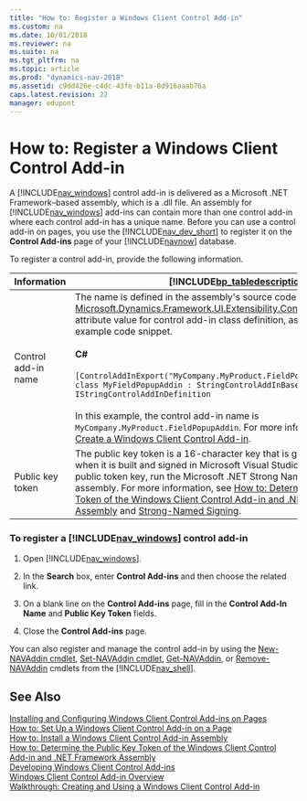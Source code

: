 ```yaml
---
title: "How to: Register a Windows Client Control Add-in"
ms.custom: na
ms.date: 10/01/2018
ms.reviewer: na
ms.suite: na
ms.tgt_pltfrm: na
ms.topic: article
ms.prod: "dynamics-nav-2018"
ms.assetid: c9dd426e-c4dc-43fe-b11a-8d916aaab76a
caps.latest.revision: 22
manager: edupont
---
```

# How to: Register a Windows Client Control Add-in
A [!INCLUDE[nav_windows](includes/nav_windows_md.md)] control add-in is delivered as a Microsoft .NET Framework–based assembly, which is a .dll file. An assembly for [!INCLUDE[nav_windows](includes/nav_windows_md.md)] add-ins can contain more than one control add-in where each control add-in has a unique name. Before you can use a control add-in on pages, you use the [!INCLUDE[nav_dev_short](includes/nav_dev_short_md.md)] to register it on the **Control Add-ins** page of your [!INCLUDE[navnow](includes/navnow_md.md)] database.  
  
 To register a control add-in, provide the following information.  
  
|Information|[!INCLUDE[bp_tabledescription](includes/bp_tabledescription_md.md)]|  
|-----------------|---------------------------------------|  
|Control add-in name|The name is defined in the assembly's source code by the [Microsoft.Dynamics.Framework.UI.Extensibility.ControlAddInExportAttribute](assetId:///T:Microsoft.Dynamics.Framework.UI.Extensibility.ControlAddInExportAttribute) attribute value for control add-in class definition, as shown in the following example code snippet.<br /><br /> **C\#**<br /><br /> `[ControlAddInExport("MyCompany.MyProduct.FieldPopupAddin")] public class MyFieldPopupAddin : StringControlAddInBase, IStringControlAddInDefinition`<br /><br /> In this example, the control add-in name is `MyCompany.MyProduct.FieldPopupAddin`. For more information, see [How to: Create a Windows Client Control Add-in](How-to--Create-a-Windows-Client-Control-Add-in.md).|  
|Public key token|The public key token is a 16-character key that is given to the assembly when it is built and signed in Microsoft Visual Studio. To determine the public token key, run the Microsoft .NET Strong Name Utility \(sn.exe\) on the assembly. For more information, see [How to: Determine the Public Key Token of the Windows Client Control Add-in and .NET Framework Assembly](How-to--Determine-the-Public-Key-Token-of-the-Windows-Client-Control-Add-in-and-.NET-Framework-Assembly.md) and [Strong-Named Signing](http://go.microsoft.com/fwlink/?LinkID=150201&clcid=0x409).|  
  
### To register a [!INCLUDE[nav_windows](includes/nav_windows_md.md)] control add-in  
  
1.  Open [!INCLUDE[nav_windows](includes/nav_windows_md.md)].  
  
2.  In the **Search** box, enter **Control Add-ins** and then choose the related link.  
  
3.  On a blank line on the **Control Add-ins** page, fill in the **Control Add-In Name** and **Public Key Token** fields.  
  
4.  Close the **Control Add-ins** page.  
  
 You can also register and manage the control add-in by using the [New-NAVAddin cmdlet](http://go.microsoft.com/fwlink/?LinkID=521781), [Set-NAVAddin cmdlet](http://go.microsoft.com/fwlink/?LinkID=521784), [Get-NAVAddin](http://go.microsoft.com/fwlink/?LinkID=521782), or [Remove-NAVAddin](http://go.microsoft.com/fwlink/?LinkID=521783) cmdlets from the [!INCLUDE[nav_shell](includes/nav_shell_md.md)].  
  
## See Also  
 [Installing and Configuring Windows Client Control Add-ins on Pages](Installing-and-Configuring-Windows-Client-Control-Add-ins-on-Pages.md)   
 [How to: Set Up a Windows Client Control Add-in on a Page](How-to--Set-Up-a-Windows-Client-Control-Add-in-on-a-Page.md)   
 [How to: Install a Windows Client Control Add-in Assembly](How-to--Install-a-Windows-Client-Control-Add-in-Assembly.md)   
 [How to: Determine the Public Key Token of the Windows Client Control Add-in and .NET Framework Assembly](How-to--Determine-the-Public-Key-Token-of-the-Windows-Client-Control-Add-in-and-.NET-Framework-Assembly.md)   
 [Developing Windows Client Control Add-ins](Developing-Windows-Client-Control-Add-ins.md)   
 [Windows Client Control Add-in Overview](Windows-Client-Control-Add-in-Overview.md)   
 [Walkthrough: Creating and Using a Windows Client Control Add-in](Walkthrough--Creating-and-Using-a-Windows-Client-Control-Add-in.md)